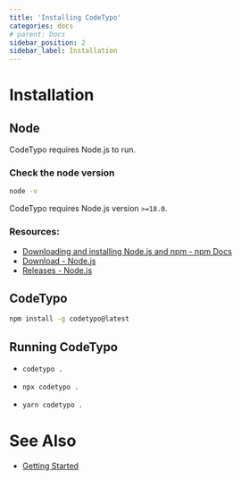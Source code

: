 ```yaml
---
title: 'Installing CodeTypo'
categories: docs
# parent: Docs
sidebar_position: 2
sidebar_label: Installation
---
```


# Installation

## Node

CodeTypo requires Node.js to run.

### **Check the node version**

```sh
node -v
```

CodeTypo requires Node.js version `>=18.0`.

### Resources:

- [Downloading and installing Node.js and npm - npm Docs](https://docs.npmjs.com/downloading-and-installing-node-js-and-npm)
- [Download - Node.js](https://nodejs.org/en/download/)
- [Releases - Node.js](https://nodejs.org/en/about/releases/)

## CodeTypo

```sh npm2yarn
npm install -g codetypo@latest
```

## Running CodeTypo

- ```sh
  codetypo .
  ```
- ```sh
  npx codetypo .
  ```
- ```sh
  yarn codetypo .
  ```

# See Also

- [Getting Started](./getting-started)
